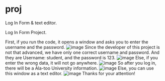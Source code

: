 # proj
Log In Form & text editor.

Log In Form Project.

First, if you run the code, it opens a window and asks you to enter the username and the password.
![image](https://user-images.githubusercontent.com/73512902/112339274-b660d500-8ce9-11eb-91a4-b4abd37702b4.png)
Since the developer of this project is not that advanced, we have only one correct username and password. And they are Username: student, and the password is 123.
![image](https://user-images.githubusercontent.com/73512902/112339292-b9f45c00-8ce9-11eb-804c-f8d44b201fde.png)
Else, if you enter the wrong data, it will not go anywhere.
![image](https://user-images.githubusercontent.com/73512902/112341190-671ba400-8ceb-11eb-9403-f6d061fb6dfd.png)
So after you log in, there will be a Ala-too University information.
![image](https://user-images.githubusercontent.com/73512902/112339296-ba8cf280-8ce9-11eb-8960-f157d79ea71a.png)
Else, you can use this window as a text editor.
![image](https://user-images.githubusercontent.com/73512902/112339302-bc56b600-8ce9-11eb-8e9b-3ad7a77b924c.png)
Thanks for your attention!

